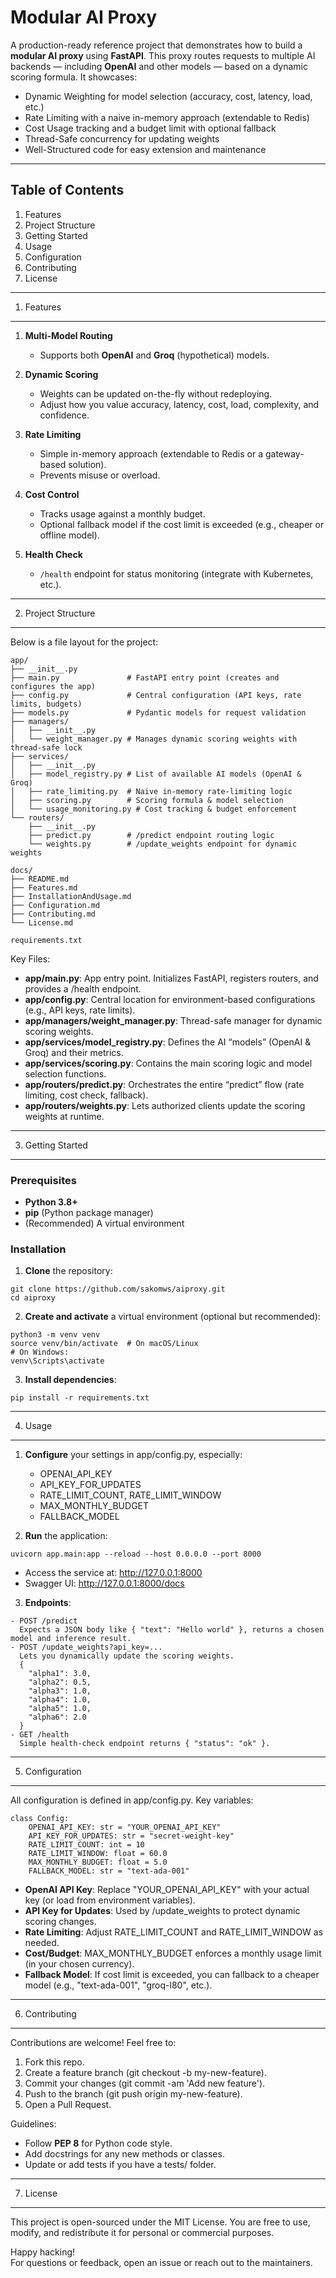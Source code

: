 # Modular AI Proxy 

A production-ready reference project that demonstrates how to build a **modular AI proxy** using **FastAPI**. This proxy routes requests to multiple AI backends — including **OpenAI** and other models — based on a dynamic scoring formula. It showcases:

- Dynamic Weighting for model selection (accuracy, cost, latency, load, etc.)
- Rate Limiting with a naive in-memory approach (extendable to Redis)
- Cost Usage tracking and a budget limit with optional fallback
- Thread-Safe concurrency for updating weights
- Well-Structured code for easy extension and maintenance

------------------------------------------------------------------------------
Table of Contents
------------------------------------------------------------------------------

1. Features
2. Project Structure
3. Getting Started
4. Usage
5. Configuration
6. Contributing
7. License

------------------------------------------------------------------------------
1) Features
------------------------------------------------------------------------------

1. **Multi-Model Routing**  
   - Supports both **OpenAI** and **Groq** (hypothetical) models.

2. **Dynamic Scoring**  
   - Weights can be updated on-the-fly without redeploying.
   - Adjust how you value accuracy, latency, cost, load, complexity, and confidence.

3. **Rate Limiting**  
   - Simple in-memory approach (extendable to Redis or a gateway-based solution).
   - Prevents misuse or overload.

4. **Cost Control**  
   - Tracks usage against a monthly budget.
   - Optional fallback model if the cost limit is exceeded (e.g., cheaper or offline model).

5. **Health Check**  
   - `/health` endpoint for status monitoring (integrate with Kubernetes, etc.).

------------------------------------------------------------------------------
2) Project Structure
------------------------------------------------------------------------------

Below is a file layout for the project:
```
app/
├── __init__.py
├── main.py               # FastAPI entry point (creates and configures the app)
├── config.py             # Central configuration (API keys, rate limits, budgets)
├── models.py             # Pydantic models for request validation
├── managers/
│   ├── __init__.py
│   └── weight_manager.py # Manages dynamic scoring weights with thread-safe lock
├── services/
│   ├── __init__.py
│   ├── model_registry.py # List of available AI models (OpenAI & Groq)
│   ├── rate_limiting.py  # Naive in-memory rate-limiting logic
│   ├── scoring.py        # Scoring formula & model selection
│   └── usage_monitoring.py # Cost tracking & budget enforcement
└── routers/
    ├── __init__.py
    ├── predict.py        # /predict endpoint routing logic
    └── weights.py        # /update_weights endpoint for dynamic weights

docs/
├── README.md
├── Features.md
├── InstallationAndUsage.md
├── Configuration.md
├── Contributing.md
└── License.md

requirements.txt
```


Key Files:
- **app/main.py**: App entry point. Initializes FastAPI, registers routers, and provides a /health endpoint.  
- **app/config.py**: Central location for environment-based configurations (e.g., API keys, rate limits).  
- **app/managers/weight_manager.py**: Thread-safe manager for dynamic scoring weights.  
- **app/services/model_registry.py**: Defines the AI “models” (OpenAI & Groq) and their metrics.  
- **app/services/scoring.py**: Contains the main scoring logic and model selection functions.  
- **app/routers/predict.py**: Orchestrates the entire “predict” flow (rate limiting, cost check, fallback).  
- **app/routers/weights.py**: Lets authorized clients update the scoring weights at runtime.

------------------------------------------------------------------------------
3) Getting Started
------------------------------------------------------------------------------

### Prerequisites
- **Python 3.8+**
- **pip** (Python package manager)
- (Recommended) A virtual environment

### Installation

1. **Clone** the repository:
```
git clone https://github.com/sakomws/aiproxy.git
cd aiproxy
```

2. **Create and activate** a virtual environment (optional but recommended):
```
python3 -m venv venv
source venv/bin/activate  # On macOS/Linux
# On Windows:
venv\Scripts\activate
```

3. **Install dependencies**:
```
pip install -r requirements.txt
```

------------------------------------------------------------------------------
4) Usage
------------------------------------------------------------------------------

1. **Configure** your settings in app/config.py, especially:
   - OPENAI_API_KEY
   - API_KEY_FOR_UPDATES
   - RATE_LIMIT_COUNT, RATE_LIMIT_WINDOW
   - MAX_MONTHLY_BUDGET
   - FALLBACK_MODEL

2. **Run** the application:
```
uvicorn app.main:app --reload --host 0.0.0.0 --port 8000
```
- Access the service at: http://127.0.0.1:8000
- Swagger UI: http://127.0.0.1:8000/docs

3. **Endpoints**:
```
- POST /predict  
  Expects a JSON body like { "text": "Hello world" }, returns a chosen model and inference result.
- POST /update_weights?api_key=...  
  Lets you dynamically update the scoring weights.
  {
    "alpha1": 3.0,
    "alpha2": 0.5,
    "alpha3": 1.0,
    "alpha4": 1.0,
    "alpha5": 1.0,
    "alpha6": 2.0
  }
- GET /health  
  Simple health-check endpoint returns { "status": "ok" }.
```
------------------------------------------------------------------------------
5) Configuration
------------------------------------------------------------------------------

All configuration is defined in app/config.py. Key variables:
```
class Config:
    OPENAI_API_KEY: str = "YOUR_OPENAI_API_KEY"
    API_KEY_FOR_UPDATES: str = "secret-weight-key"
    RATE_LIMIT_COUNT: int = 10
    RATE_LIMIT_WINDOW: float = 60.0
    MAX_MONTHLY_BUDGET: float = 5.0
    FALLBACK_MODEL: str = "text-ada-001"
```
- **OpenAI API Key**: Replace "YOUR_OPENAI_API_KEY" with your actual key (or load from environment variables).
- **API Key for Updates**: Used by /update_weights to protect dynamic scoring changes.
- **Rate Limiting**: Adjust RATE_LIMIT_COUNT and RATE_LIMIT_WINDOW as needed.
- **Cost/Budget**: MAX_MONTHLY_BUDGET enforces a monthly usage limit (in your chosen currency).
- **Fallback Model**: If cost limit is exceeded, you can fallback to a cheaper model (e.g., "text-ada-001", "groq-l80", etc.).

------------------------------------------------------------------------------
6) Contributing
------------------------------------------------------------------------------

Contributions are welcome! Feel free to:

1. Fork this repo.
2. Create a feature branch (git checkout -b my-new-feature).
3. Commit your changes (git commit -am 'Add new feature').
4. Push to the branch (git push origin my-new-feature).
5. Open a Pull Request.

Guidelines:
- Follow **PEP 8** for Python code style.
- Add docstrings for any new methods or classes.
- Update or add tests if you have a tests/ folder.

------------------------------------------------------------------------------
7) License
------------------------------------------------------------------------------

This project is open-sourced under the MIT License. You are free to use, modify, and redistribute it for personal or commercial purposes.

Happy hacking!  
For questions or feedback, open an issue or reach out to the maintainers.
